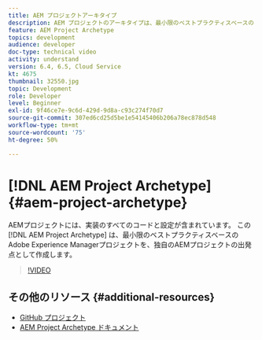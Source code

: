 ```yaml
---
title: AEM プロジェクトアーキタイプ
description: AEM プロジェクトのアーキタイプは、最小限のベストプラクティスベースの Adobe Experience Manager プロジェクトを独自の AEM プロジェクトの起点として作成します。
feature: AEM Project Archetype
topics: development
audience: developer
doc-type: technical video
activity: understand
version: 6.4, 6.5, Cloud Service
kt: 4675
thumbnail: 32550.jpg
topic: Development
role: Developer
level: Beginner
exl-id: 9f46ce7e-9c6d-429d-9d8a-c93c274f70d7
source-git-commit: 307ed6cd25d5be1e54145406b206a78ec878d548
workflow-type: tm+mt
source-wordcount: '75'
ht-degree: 50%

---
```


# [!DNL AEM Project Archetype] {#aem-project-archetype}

AEMプロジェクトには、実装のすべてのコードと設定が含まれています。 この [!DNL AEM Project Archetype] は、最小限のベストプラクティスベースのAdobe Experience Managerプロジェクトを、独自のAEMプロジェクトの出発点として作成します。

>[!VIDEO](https://video.tv.adobe.com/v/32550/?quality=12&learn=on)

## その他のリソース {#additional-resources}

* [GitHub プロジェクト](https://github.com/adobe/aem-project-archetype)
* [AEM Project Archetype ドキュメント](https://experienceleague.adobe.com/docs/experience-manager-core-components/using/developing/archetype/overview.html?lang=ja)
